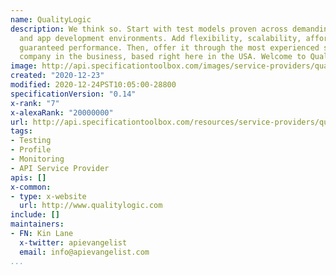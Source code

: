```yaml
---
name: QualityLogic
description: We think so. Start with test models proven across demanding software
  and app development environments. Add flexibility, scalability, affordability, and
  guaranteed performance. Then, offer it through the most experienced software testing
  company in the business, based right here in the USA. Welcome to QualityLogic.
image: http://api.specificationtoolbox.com/images/service-providers/qualitylogic.jpg
created: "2020-12-23"
modified: 2020-12-24PST10:05:00-28800
specificationVersion: "0.14"
x-rank: "7"
x-alexaRank: "20000000"
url: http://api.specificationtoolbox.com/resources/service-providers/qualitylogic/
tags:
- Testing
- Profile
- Monitoring
- API Service Provider
apis: []
x-common:
- type: x-website
  url: http://www.qualitylogic.com
include: []
maintainers:
- FN: Kin Lane
  x-twitter: apievangelist
  email: info@apievangelist.com
...
```

